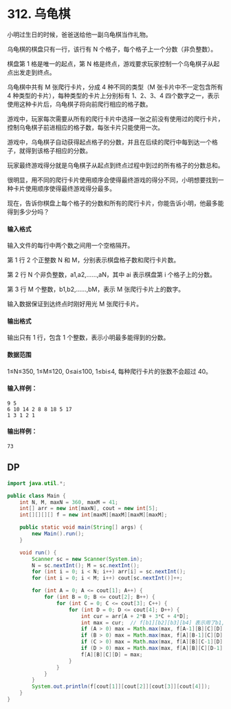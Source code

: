 # 312. 乌龟棋

小明过生日的时候，爸爸送给他一副乌龟棋当作礼物。

乌龟棋的棋盘只有一行，该行有 N 个格子，每个格子上一个分数（非负整数）。

棋盘第 1 格是唯一的起点，第 N 格是终点，游戏要求玩家控制一个乌龟棋子从起点出发走到终点。

乌龟棋中共有 M 张爬行卡片，分成 4 种不同的类型（M 张卡片中不一定包含所有 4 种类型的卡片），每种类型的卡片上分别标有 1、2、3、4 四个数字之一，表示使用这种卡片后，乌龟棋子将向前爬行相应的格子数。

游戏中，玩家每次需要从所有的爬行卡片中选择一张之前没有使用过的爬行卡片，控制乌龟棋子前进相应的格子数，每张卡片只能使用一次。

游戏中，乌龟棋子自动获得起点格子的分数，并且在后续的爬行中每到达一个格子，就得到该格子相应的分数。

玩家最终游戏得分就是乌龟棋子从起点到终点过程中到过的所有格子的分数总和。

很明显，用不同的爬行卡片使用顺序会使得最终游戏的得分不同，小明想要找到一种卡片使用顺序使得最终游戏得分最多。

现在，告诉你棋盘上每个格子的分数和所有的爬行卡片，你能告诉小明，他最多能得到多少分吗？

#### 输入格式

输入文件的每行中两个数之间用一个空格隔开。

第 1 行 2 个正整数 N 和 M，分别表示棋盘格子数和爬行卡片数。

第 2 行 N 个非负整数，a1,a2,……,aN，其中 ai 表示棋盘第 i 个格子上的分数。

第 3 行 M 个整数，b1,b2,……,bM，表示 M 张爬行卡片上的数字。

输入数据保证到达终点时刚好用光 M 张爬行卡片。

#### 输出格式

输出只有 1 行，包含 1 个整数，表示小明最多能得到的分数。

#### 数据范围

1≤N≤350, 1≤M≤120, 0≤ai≤100, 1≤bi≤4, 每种爬行卡片的张数不会超过 40。

#### 输入样例：

```
9 5
6 10 14 2 8 8 18 5 17
1 3 1 2 1
```

#### 输出样例：

```
73
```



## DP

```java
import java.util.*;

public class Main {
    int N, M, maxN = 360, maxM = 41;
    int[] arr = new int[maxN], cout = new int[5];
    int[][][][] f = new int[maxM][maxM][maxM][maxM];

    public static void main(String[] args) {
        new Main().run();
    }

    void run() {
        Scanner sc = new Scanner(System.in);
        N = sc.nextInt(); M = sc.nextInt();
        for (int i = 0; i < N; i++) arr[i] = sc.nextInt();
        for (int i = 0; i < M; i++) cout[sc.nextInt()]++;

        for (int A = 0; A <= cout[1]; A++) {
            for (int B = 0; B <= cout[2]; B++) {
                for (int C = 0; C <= cout[3]; C++) {
                    for (int D = 0; D <= cout[4]; D++) {
                        int cur = arr[A + 2*B + 3*C + 4*D];
                        int max = cur;  // f[b1][b2][b3][b4] 表示用了b1,b2,b3,b4张 时累计的最大分
                        if (A > 0) max = Math.max(max, f[A-1][B][C][D] + cur);
                        if (B > 0) max = Math.max(max, f[A][B-1][C][D] + cur);
                        if (C > 0) max = Math.max(max, f[A][B][C-1][D] + cur);
                        if (D > 0) max = Math.max(max, f[A][B][C][D-1] + cur);
                        f[A][B][C][D] = max;
                    }
                }
            }
        }
        System.out.println(f[cout[1]][cout[2]][cout[3]][cout[4]]);
    }
}
```
